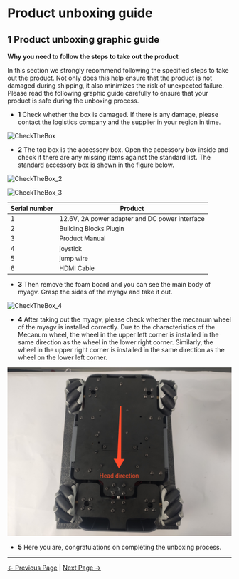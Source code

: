 # Product unboxing guide

## 1 Product unboxing graphic guide

**Why you need to follow the steps to take out the product**

In this section we strongly recommend following the specified steps to take out the product. Not only does this help ensure that the product is not damaged during shipping, it also minimizes the risk of unexpected failure. Please read the following graphic guide carefully to ensure that your product is safe during the unboxing process.

- **1** Check whether the box is damaged. If there is any damage, please contact the logistics company and the supplier in your region in time.

![CheckTheBox](../../resources/4-FirstInstallAndUse/4.1.2-ProductUnboxingGuide/CheckTheBox.png)

- **2** The top box is the accessory box. Open the accessory box inside and check if there are any missing items against the standard list. The standard accessory box is shown in the figure below.

![CheckTheBox_2](../../resources/4-FirstInstallAndUse/4.1.2-ProductUnboxingGuide/CheckTheBox_2.png)

![CheckTheBox_3](../../resources/4-FirstInstallAndUse/4.1.2-ProductUnboxingGuide/CheckTheBox_3.png)

| Serial number | Product                                        |
| ------------- | ---------------------------------------------- |
| 1             | 12.6V, 2A power adapter and DC power interface |
| 2             | Building Blocks Plugin                         |
| 3             | Product Manual                                 |
| 4             | joystick                                       |
| 5             | jump wire                                      |
| 6             | HDMI Cable                                     |

- **3** Then remove the foam board and you can see the main body of myagv. Grasp the sides of the myagv and take it out.

![CheckTheBox_4](../../resources/4-FirstInstallAndUse/4.1.2-ProductUnboxingGuide/CheckTheBox_4.png)

- **4** After taking out the myagv, please check whether the mecanum wheel of the myagv is installed correctly. Due to the characteristics of the Mecanum wheel, the wheel in the upper left corner is installed in the same direction as the wheel in the lower right corner. Similarly, the wheel in the upper right corner is installed in the same direction as the wheel on the lower left corner.

![CheckTheBox_5](../../resources/4-FirstInstallAndUse/4.1.2-ProductUnboxingGuide/CheckTheBox_5.png)

- **5** Here you are, congratulations on completing the unboxing process.

---

[← Previous Page](4.1.1-ProductStandardList.md) | [Next Page →](4.1.3-PowerOnDetectionGuide.md)
